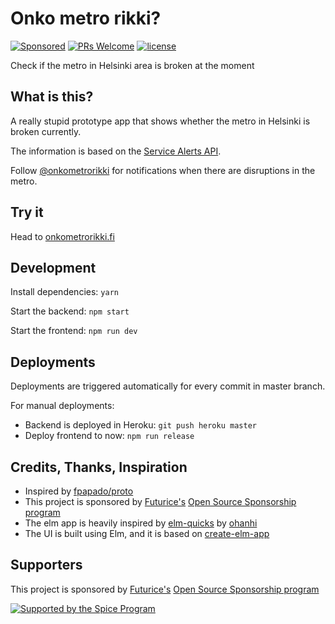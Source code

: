 # Onko metro rikki?

[![Sponsored](https://img.shields.io/badge/chilicorn-sponsored-brightgreen.svg?logo=data%3Aimage%2Fpng%3Bbase64%2CiVBORw0KGgoAAAANSUhEUgAAAA4AAAAPCAMAAADjyg5GAAABqlBMVEUAAAAzmTM3pEn%2FSTGhVSY4ZD43STdOXk5lSGAyhz41iz8xkz2HUCWFFhTFFRUzZDvbIB00Zzoyfj9zlHY0ZzmMfY0ydT0zjj92l3qjeR3dNSkoZp4ykEAzjT8ylUBlgj0yiT0ymECkwKjWqAyjuqcghpUykD%2BUQCKoQyAHb%2BgylkAyl0EynkEzmkA0mUA3mj86oUg7oUo8n0k%2FS%2Bw%2Fo0xBnE5BpU9Br0ZKo1ZLmFZOjEhesGljuzllqW50tH14aS14qm17mX9%2Bx4GAgUCEx02JySqOvpSXvI%2BYvp2orqmpzeGrQh%2Bsr6yssa2ttK6v0bKxMBy01bm4zLu5yry7yb29x77BzMPCxsLEzMXFxsXGx8fI3PLJ08vKysrKy8rL2s3MzczOH8LR0dHW19bX19fZ2dna2trc3Nzd3d3d3t3f39%2FgtZTg4ODi4uLj4%2BPlGxLl5eXm5ubnRzPn5%2Bfo6Ojp6enqfmzq6urr6%2Bvt7e3t7u3uDwvugwbu7u7v6Obv8fDz8%2FP09PT2igP29vb4%2BPj6y376%2Bu%2F7%2Bfv9%2Ff39%2Fv3%2BkAH%2FAwf%2FtwD%2F9wCyh1KfAAAAKXRSTlMABQ4VGykqLjVCTVNgdXuHj5Kaq62vt77ExNPX2%2Bju8vX6%2Bvr7%2FP7%2B%2FiiUMfUAAADTSURBVAjXBcFRTsIwHAfgX%2FtvOyjdYDUsRkFjTIwkPvjiOTyX9%2FAIJt7BF570BopEdHOOstHS%2BX0s439RGwnfuB5gSFOZAgDqjQOBivtGkCc7j%2B2e8XNzefWSu%2BsZUD1QfoTq0y6mZsUSvIkRoGYnHu6Yc63pDCjiSNE2kYLdCUAWVmK4zsxzO%2BQQFxNs5b479NHXopkbWX9U3PAwWAVSY%2FpZf1udQ7rfUpQ1CzurDPpwo16Ff2cMWjuFHX9qCV0Y0Ok4Jvh63IABUNnktl%2B6sgP%2BARIxSrT%2FMhLlAAAAAElFTkSuQmCC)](http://spiceprogram.org/oss-sponsorship)
[![PRs Welcome](https://img.shields.io/badge/PRs-welcome-brightgreen.svg)](https://github.com/olpeh/onkometrorikki/pulls)
[![license](http://img.shields.io/badge/license-MIT-brightgreen.svg?style=flat)](https://github.com/olpeh/onkometrorikki/blob/master/LICENSE)

Check if the metro in Helsinki area is broken at the moment

## What is this?

A really stupid prototype app that shows whether the metro in Helsinki is broken currently.

The information is based on the [Service Alerts API](https://digitransit.fi/en/developers/apis/4-realtime-api/service-alerts/).

Follow [@onkometrorikki](https://twitter.com/onkometrorikki) for notifications when there are disruptions in the metro.

## Try it

Head to [onkometrorikki.fi](https://onkometrorikki.fi/)

## Development

Install dependencies: `yarn`

Start the backend: `npm start`

Start the frontend: `npm run dev`

## Deployments

Deployments are triggered automatically for every commit in master branch.

For manual deployments:

- Backend is deployed in Heroku: `git push heroku master`
- Deploy frontend to now: `npm run release`

## Credits, Thanks, Inspiration

- Inspired by [fpapado/proto](https://github.com/fpapado/proto)
- This project is sponsored by [Futurice's](https://futurice.com/) [Open Source Sponsorship program](http://spiceprogram.org/oss-sponsorship)
- The elm app is heavily inspired by [elm-quicks](https://github.com/ohanhi/elm-quicks/) by [ohanhi](https://github.com/ohanhi/)
- The UI is built using Elm, and it is based on [create-elm-app](https://github.com/halfzebra/create-elm-app)

## Supporters

This project is sponsored by [Futurice's](https://futurice.com/) [Open Source Sponsorship program](http://spiceprogram.org/oss-sponsorship)

[![Supported by the Spice Program](https://github.com/futurice/spiceprogram/raw/gh-pages/assets/img/logo/chilicorn_with_text-180.png)](https://spiceprogram.org)
